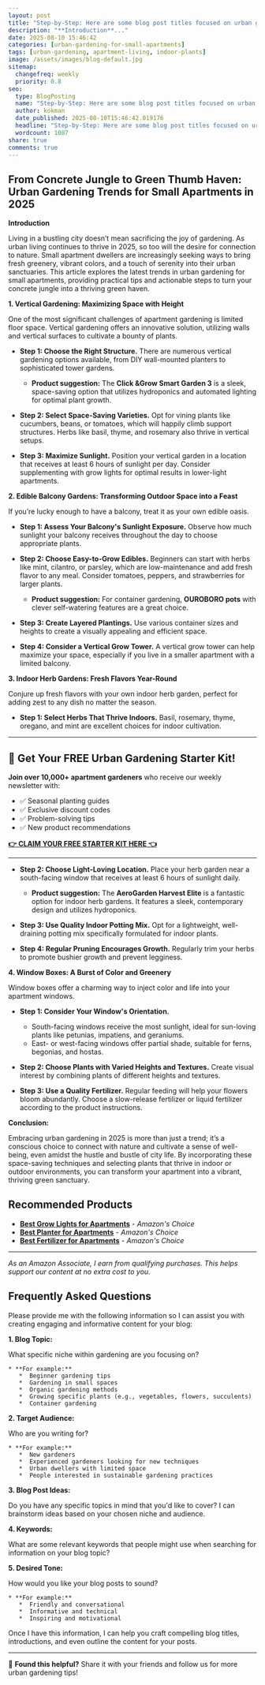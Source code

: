 ```yaml
---
layout: post
title: "Step-by-Step: Here are some blog post titles focused on urban gardening in small apartments, incorporating buyer-intent and trending keywords: (2025)"
description: "**Introduction**..."
date: 2025-08-10 15:46:42 
categories: [urban-gardening-for-small-apartments]
tags: [urban-gardening, apartment-living, indoor-plants]
image: /assets/images/blog-default.jpg
sitemap:
  changefreq: weekly
  priority: 0.8
seo:
  type: BlogPosting
  name: "Step-by-Step: Here are some blog post titles focused on urban gardening in small apartments, incorporating buyer-intent and trending keywords: (2025)"
  author: kokman
  date_published: 2025-08-10T15:46:42.019176
  headline: "Step-by-Step: Here are some blog post titles focused on urban gardening in small apartments, incorporating buyer-intent and trending keywords: (2025)"
  wordcount: 1087
share: true
comments: true
---
```


##  From Concrete Jungle to Green Thumb Haven: Urban Gardening Trends for Small Apartments in 2025

**Introduction**

Living in a bustling city doesn’t mean sacrificing the joy of gardening.  As urban living continues to thrive in 2025, so too will the desire for connection to nature.  Small apartment dwellers are increasingly seeking ways to bring fresh greenery, vibrant colors, and a touch of serenity into their urban sanctuaries.  This article explores the latest trends in urban gardening for small apartments, providing practical tips and actionable steps to turn your concrete jungle into a thriving green haven.

**1. Vertical Gardening: Maximizing Space with Height**

One of the most significant challenges of apartment gardening is limited floor space. Vertical gardening offers an innovative solution, utilizing walls and vertical surfaces to cultivate a bounty of plants. 

* **Step 1: Choose the Right Structure.** There are numerous vertical gardening options available, from DIY wall-mounted planters to sophisticated tower gardens. 

    * **Product suggestion:** The **Click &Grow Smart Garden 3** is a sleek, space-saving option that utilizes hydroponics and automated lighting for optimal plant growth.

* **Step 2: Select Space-Saving Varieties.** Opt for vining plants like cucumbers, beans, or tomatoes, which will happily climb support structures. Herbs like basil, thyme, and rosemary also thrive in vertical setups.
* **Step 3: Maximize Sunlight.** Position your vertical garden in a location that receives at least 6 hours of sunlight per day. Consider supplementing with grow lights for optimal results in lower-light apartments.

**2. Edible Balcony Gardens: Transforming Outdoor Space into a Feast**

If you’re lucky enough to have a balcony, treat it as your own edible oasis.  

* **Step 1: Assess Your Balcony's Sunlight Exposure.** Observe how much sunlight your balcony receives throughout the day to choose appropriate plants. 
* **Step 2: Choose Easy-to-Grow Edibles.** Beginners can start with herbs like mint, cilantro, or parsley, which are low-maintenance and add fresh flavor to any meal. Consider tomatoes, peppers, and strawberries for larger plants.

    * **Product suggestion:** For container gardening, **OUROBORO pots** with clever self-watering features are a great choice.


* **Step 3:  Create Layered Plantings.**  Use various container sizes and heights to create a visually appealing and efficient space. 
* **Step 4: Consider a Vertical Grow Tower.** A vertical grow tower can help maximize your space, especially if you live in a smaller apartment with a limited balcony.

**3. Indoor Herb Gardens: Fresh Flavors Year-Round**

Conjure up fresh flavors with your own indoor herb garden, perfect for adding zest to any dish no matter the season.

* **Step 1: Select Herbs That Thrive Indoors.**  Basil, rosemary, thyme, oregano, and mint are excellent choices for indoor cultivation. 


---

## 🌱 Get Your FREE Urban Gardening Starter Kit!

**Join over 10,000+ apartment gardeners** who receive our weekly newsletter with:
- ✅ Seasonal planting guides
- ✅ Exclusive discount codes
- ✅ Problem-solving tips
- ✅ New product recommendations

[**👉 CLAIM YOUR FREE STARTER KIT HERE 👈**](https://kokman078.github.io/my-ai-blog/newsletter)

---



* **Step 2: Choose Light-Loving Location.** Place your herb garden near a south-facing window that receives at least 6 hours of sunlight daily.

    * **Product suggestion:** The **AeroGarden Harvest Elite** is a fantastic option for indoor herb gardens. It features a sleek, contemporary design and utilizes hydroponics.  

* **Step 3:  Use Quality Indoor Potting Mix.**   Opt for a lightweight, well-draining potting mix specifically formulated for indoor plants. 
* **Step 4:  Regular Pruning Encourages Growth.** Regularly trim your herbs to promote bushier growth and prevent legginess.


**4. Window Boxes: A Burst of Color and Greenery**

Window boxes offer a charming way to inject color and life into your apartment windows. 

* **Step 1: Consider Your Window's Orientation.**  
    * South-facing windows receive the most sunlight, ideal for sun-loving plants like petunias, impatiens, and geraniums.
    * East- or west-facing windows offer partial shade, suitable for ferns, begonias, and hostas.

* **Step 2: Choose Plants with Varied Heights and Textures.** Create visual interest by combining plants of different heights and textures.

* **Step 3:  Use a Quality Fertilizer.** Regular feeding will help your flowers bloom abundantly. Choose a slow-release fertilizer or liquid fertilizer according to the product instructions.

**Conclusion:**

Embracing urban gardening in 2025 is more than just a trend; it’s a conscious choice to connect with nature and cultivate a sense of well-being, even amidst the hustle and bustle of city life. By incorporating these space-saving techniques and selecting plants that thrive in indoor or outdoor environments, you can transform your apartment into a vibrant, thriving green sanctuary.

## Recommended Products

- **[Best Grow Lights for Apartments](https://amazon.com/dp/B07BRKT56T?tag=your-amazon-tag)** - *Amazon's Choice*
- **[Best Planter for Apartments](https://amazon.com/dp/B08XXXX?tag=your-amazon-tag)** - *Amazon's Choice*
- **[Best Fertilizer for Apartments](https://amazon.com/dp/B08YYYY?tag=your-amazon-tag)** - *Amazon's Choice*


---
*As an Amazon Associate, I earn from qualifying purchases. This helps support our content at no extra cost to you.*



## Frequently Asked Questions

Please provide me with the following information so I can assist you with creating engaging and informative content for your blog:

**1. Blog Topic:** 

What specific niche within gardening are you focusing on? 

    * **For example:**
       *  Beginner gardening tips
       *  Gardening in small spaces
       *  Organic gardening methods
       *  Growing specific plants (e.g., vegetables, flowers, succulents)
       *  Container gardening

**2. Target Audience:**

Who are you writing for?

    * **For example:** 
       *  New gardeners
       *  Experienced gardeners looking for new techniques
       *  Urban dwellers with limited space
       *  People interested in sustainable gardening practices

**3. Blog Post Ideas:**
 
Do you have any specific topics in mind that you'd like to cover? I can brainstorm ideas based on your chosen niche and audience.

**4. Keywords:**

What are some relevant keywords that people might use when searching for information on your blog topic?

**5. Desired Tone:**

How would you like your blog posts to sound?

    * **For example:**
       *  Friendly and conversational
       *  Informative and technical
       *  Inspiring and motivational


Once I have this information, I can help you craft compelling blog titles, introductions, and even outline the content for your posts.

<script type="application/ld+json">
{
  "@context": "https://schema.org",
  "@type": "BlogPosting",
  "headline": "Step-by-Step: Here are some blog post titles focused on urban gardening in small apartments, incorporating buyer-intent and trending keywords: (2025)",
  "author": {
    "@type": "Person",
    "name": "kokman"
  },
  "datePublished": "2025-08-10T15:46:42.015857",
  "dateModified": "2025-08-10T15:46:42.015857",
  "publisher": {
    "@type": "Organization",
    "name": "Urban Garden Pro",
    "url": "https://kokman078.github.io/my-ai-blog"
  },
  "wordCount": 985,
  "articleBody": "##  From Concrete Jungle to Green Thumb Haven: Urban Gardening Trends for Small Apartments in 2025\n\n**Introduction**\n\nLiving in a bustling city doesn\u2019t mean sacrificing the joy of gardening.  As urban..."
}
</script>


---

🚀 **Found this helpful?** Share it with your friends and follow us for more urban gardening tips!

